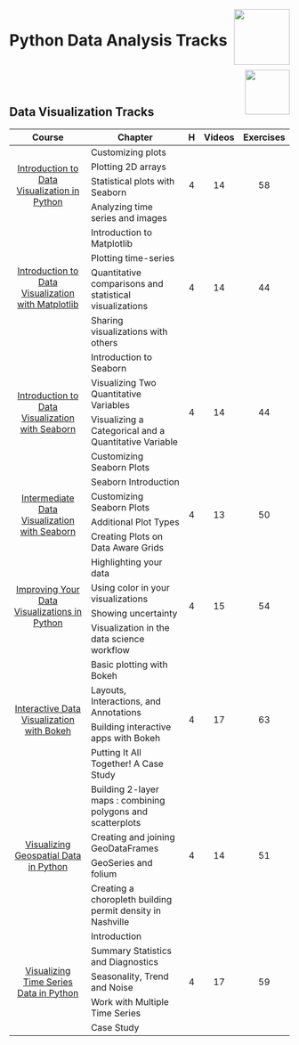 <img align="right" width="100" src="https://github.com/cs-MohamedAyman/eLearning-Platforms/tree/master/DataCamp-Tracks/org-logos/datacamp.jpg">

# Python Data Analysis Tracks

<br>
<img align="right" width="80" height="80" src="https://github.com/cs-MohamedAyman/eLearning-Platforms/tree/master/DataCamp-Tracks/org-logos/python.jpg">
<br><br>

## Data Visualization Tracks

<table>
    <thead>
        <tr>
            <th width="40%">Course</th>
            <th width="60%">Chapter</th>
            <th>H</th>
            <th>Videos</th>
            <th>Exercises</th>
        </tr>
    </thead>
    <tbody>
            <tr>
                <td rowspan=4 align=center>
<a href="https://learn.datacamp.com/courses/introduction-to-data-visualization-in-python">Introduction to Data Visualization in Python</a><br>
                <td align="left">Customizing plots</td>
                <td rowspan=4 align="center">4</td>
                <td rowspan=4 align="center">14</td>
                <td rowspan=4 align="center">58</td>
                </td>
            </tr>
            <tr>
                <td align="left">Plotting 2D arrays</td>
            </tr>
            <tr>
                <td align="left">Statistical plots with Seaborn</td>
            </tr>
            <tr>
                <td align="left">Analyzing time series and images</td>
            </tr>
            <tr>
                <td rowspan=4 align=center>
<a href="https://learn.datacamp.com/courses/introduction-to-data-visualization-with-matplotlib">Introduction to Data Visualization with Matplotlib</a><br>
                <td align="left">Introduction to Matplotlib</td>
                <td rowspan=4 align="center">4</td>
                <td rowspan=4 align="center">14</td>
                <td rowspan=4 align="center">44</td>
                </td>
            </tr>
            <tr>
                <td align="left">Plotting time-series</td>
            </tr>
            <tr>
                <td align="left">Quantitative comparisons and statistical visualizations</td>
            </tr>
            <tr>
                <td align="left">Sharing visualizations with others</td>
            </tr>
            <tr>
                <td rowspan=4 align=center>
<a href="https://learn.datacamp.com/courses/introduction-to-data-visualization-with-seaborn">Introduction to Data Visualization with Seaborn</a><br>
                <td align="left">Introduction to Seaborn</td>
                <td rowspan=4 align="center">4</td>
                <td rowspan=4 align="center">14</td>
                <td rowspan=4 align="center">44</td>
                </td>
            </tr>
            <tr>
                <td align="left">Visualizing Two Quantitative Variables</td>
            </tr>
            <tr>
                <td align="left">Visualizing a Categorical and a Quantitative Variable</td>
            </tr>
            <tr>
                <td align="left">Customizing Seaborn Plots</td>
            </tr>
            <tr>
                <td rowspan=4 align=center>
<a href="https://learn.datacamp.com/courses/intermediate-data-visualization-with-seaborn">Intermediate Data Visualization with Seaborn</a><br>
                <td align="left">Seaborn Introduction</td>
                <td rowspan=4 align="center">4</td>
                <td rowspan=4 align="center">13</td>
                <td rowspan=4 align="center">50</td>
                </td>
            </tr>
            <tr>
                <td align="left">Customizing Seaborn Plots</td>
            </tr>
            <tr>
                <td align="left">Additional Plot Types</td>
            </tr>
            <tr>
                <td align="left">Creating Plots on Data Aware Grids</td>
            </tr>
            <tr>
                <td rowspan=4 align=center>
<a href="https://learn.datacamp.com/courses/improving-your-data-visualizations-in-python">Improving Your Data Visualizations in Python</a><br>
                <td align="left">Highlighting your data</td>
                <td rowspan=4 align="center">4</td>
                <td rowspan=4 align="center">15</td>
                <td rowspan=4 align="center">54</td>
                </td>
            </tr>
            <tr>
                <td align="left">Using color in your visualizations</td>
            </tr>
            <tr>
                <td align="left">Showing uncertainty</td>
            </tr>
            <tr>
                <td align="left">Visualization in the data science workflow</td>
            </tr>
            <tr>
                <td rowspan=4 align=center>
<a href="https://learn.datacamp.com/courses/interactive-data-visualization-with-bokeh">Interactive Data Visualization with Bokeh</a><br>
                <td align="left">Basic plotting with Bokeh</td>
                <td rowspan=4 align="center">4</td>
                <td rowspan=4 align="center">17</td>
                <td rowspan=4 align="center">63</td>
                </td>
            </tr>
            <tr>
                <td align="left">Layouts, Interactions, and Annotations</td>
            </tr>
            <tr>
                <td align="left">Building interactive apps with Bokeh</td>
            </tr>
            <tr>
                <td align="left">Putting It All Together! A Case Study</td>
            </tr>
            <tr>
                <td rowspan=4 align=center>
<a href="https://learn.datacamp.com/courses/visualizing-geospatial-data-in-python">Visualizing Geospatial Data in Python</a><br>
                <td align="left">Building 2-layer maps : combining polygons and scatterplots</td>
                <td rowspan=4 align="center">4</td>
                <td rowspan=4 align="center">14</td>
                <td rowspan=4 align="center">51</td>
                </td>
            </tr>
            <tr>
                <td align="left">Creating and joining GeoDataFrames</td>
            </tr>
            <tr>
                <td align="left">GeoSeries and folium</td>
            </tr>
            <tr>
                <td align="left">Creating a choropleth building permit density in Nashville</td>
            </tr>
            <tr>
                <td rowspan=5 align=center>
<a href="https://learn.datacamp.com/courses/visualizing-time-series-data-in-python">Visualizing Time Series Data in Python</a><br>
                <td align="left">Introduction</td>
                <td rowspan=5 align="center">4</td>
                <td rowspan=5 align="center">17</td>
                <td rowspan=5 align="center">59</td>
                </td>
            </tr>
            <tr>
                <td align="left">Summary Statistics and Diagnostics</td>
            </tr>
            <tr>
                <td align="left">Seasonality, Trend and Noise</td>
            </tr>
            <tr>
                <td align="left">Work with Multiple Time Series</td>
            </tr>
            <tr>
                <td align="left">Case Study</td>
            </tr>
    </tbody>
</table>

